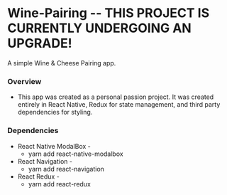 # Wine-Pairing -- THIS PROJECT IS CURRENTLY UNDERGOING AN UPGRADE!
A simple Wine & Cheese Pairing app.

### Overview
* This app was created as a personal passion project. It was created entirely in React Native, Redux for state management, and third party dependencies for styling.
### Dependencies
* React Native ModalBox - 
    * yarn add react-native-modalbox
* React Navigation - 
    * yarn add react-navigation
* React Redux - 
    * yarn add react-redux
